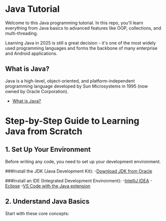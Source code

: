 # Java Tutorial
Welcome to this Java programming tutorial. In this repo, you'll learn everything from Java basics to advanced features like OOP, collections, and multi-threading.

Learning Java in 2025 is still a great decision -  it's one of the most widely used programming languages and forms the backbone of many enterprise and Android applications.


## What is Java?
Java is a high-level, object-oriented, and platform-independent programming language developed by Sun Microsystems in 1995 (now owned by Oracle Corporation).

- [What is Java?](https://youtu.be/lp7E7JudXiY?si=9ZO7JtFvYCClyjRU)


# Step-by-Step Guide to Learning Java from Scratch

## 1. Set Up Your Environment
Before writing any code, you need to set up your development environment.

###Install the JDK (Java Development Kit):
-[Download JDK from Oracle](https://www.oracle.com/java/technologies/javase-downloads.html)


###Install an IDE (Integrated Development Environment):
-[IntelliJ IDEA](https://www.jetbrains.com/idea/)
-[Eclipse](https://www.jetbrains.com/idea/)
-[VS Code with the Java extension](https://www.jetbrains.com/idea/)


## 2. Understand Java Basics
Start with these core concepts:



